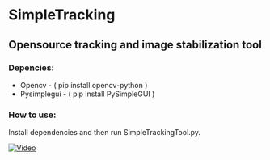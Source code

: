 # SimpleTracking
## Opensource tracking and image stabilization tool

### Depencies:

- Opencv - ( pip install opencv-python )
- Pysimplegui - ( pip install PySimpleGUI )

### How to use:

Install dependencies and then run SimpleTrackingTool.py.

[![Video](https://img.youtube.com/vi/zbPj4r5Q-0k/0.jpg)](https://www.youtube.com/watch?v=zbPj4r5Q-0k)

